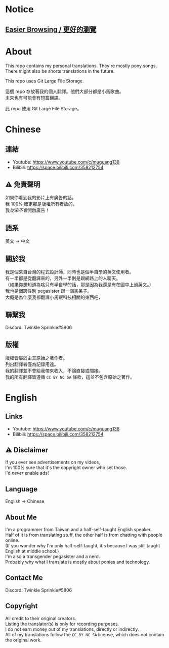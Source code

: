 # Notice

## [Easier Browsing / 更好的瀏覽](https://mg138.github.io/Translating/)

# About

This repo contains my personal translations. They're mostly pony songs.\
There might also be shorts translations in the future.

This repo uses Git Large File Storage.

這個 repo 存放著我的個人翻譯。他們大部分都是小馬歌曲。\
未來也有可能會有短篇翻譯。

此 repo 使用 Git Large File Storage。

# Chinese

## 連結

* Youtube: <https://www.youtube.com/c/muguang138>
* Bilibili: <https://space.bilibili.com/358212754>

## ⚠️ 免責聲明

如果你看到我的影片上有廣告的話，\
我 100% 確定那是版權所有者放的。\
我*從來不會*開啟廣告！

## 語系

英文 -> 中文

## 關於我

我是個來自台灣的程式設計師，同時也是個半自學的英文使用者。\
有一半都是從翻譯來的，另外一半則是跟網路上的人聊天。\
（如果你想知道為啥只有半自學的話，那是因為我還是有在國中上過英文。）\
我也是個跨性別 pegasister 跟一個書呆子。\
大概是為什麼我都翻譯小馬跟科技相關的東西吧，

## 聯繫我

Discord: Twinkle Sprinkle#5806

## 版權

版權皆屬於由其原始之著作者。\
列出翻譯者僅為記錄用途。\
我的翻譯並不會給我帶來收入，不論直接或間接。\
我的所有翻譯皆遵循 `CC BY NC SA` 條款，這並不包含原始之著作。

# English

## Links

* Youtube: <https://www.youtube.com/c/muguang138>
* Bilibili: <https://space.bilibili.com/358212754>

## ⚠️ Disclaimer

If you ever see advertisements on my videos,\
I'm 100% sure that it's the copyright owner who set those.\
I'd *never* enable ads!

## Language

English -> Chinese

## About Me

I'm a programmer from Taiwan and a half-self-taught English speaker.\
Half of it is from translating stuff, the other half is from chatting with people online.\
(If you wonder why I'm only half-self-taught, it's because I was still taught English at middle school.)\
I'm also a transgender pegasister and a nerd.\
Probably why what I translate is mostly about ponies and technology.

## Contact Me

Discord: Twinkle Sprinkle#5806

## Copyright

All credit to their original creators.\
Listing the translator(s) is only for recording purposes.\
I do not earn money out of my translations, directly or indirectly.\
All of my translations follow the `CC BY NC SA` license, which does not contain the original work.
